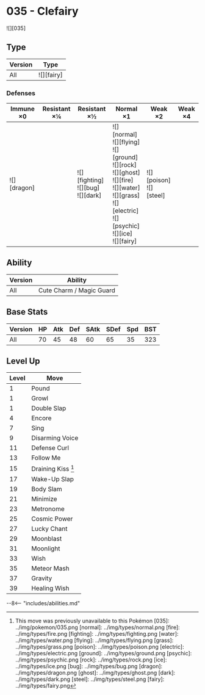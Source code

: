 # 035 - Clefairy
![][035]

## Type

Version | Type
---     | ---
All     | ![][fairy]

### Defenses

Immune ×0       | Resistant ×¼ | Resistant ×½                               | Normal ×1                                                                                                                                                                    | Weak ×2                       | Weak ×4
---             | ---          | ---                                        | ---                                                                                                                                                                          | ---                           | ---
![][dragon]<br> | &nbsp;       | ![][fighting]<br>![][bug]<br>![][dark]<br> | ![][normal]<br>![][flying]<br>![][ground]<br>![][rock]<br>![][ghost]<br>![][fire]<br>![][water]<br>![][grass]<br>![][electric]<br>![][psychic]<br>![][ice]<br>![][fairy]<br> | ![][poison]<br>![][steel]<br> | &nbsp;

## Ability

Version | Ability
---     | ---
All     | Cute Charm / Magic Guard

## Base Stats

Version | HP  | Atk | Def | SAtk | SDef | Spd | BST
---     | --- | --- | --- | ---  | ---  | --- | ---
All     | 70  | 45  | 48  | 60   | 65   | 35  | 323

## Level Up

Level | Move
---   | ---
1     | Pound
1     | Growl
1     | Double Slap
4     | Encore
7     | Sing
9     | Disarming Voice
11    | Defense Curl
13    | Follow Me
15    | Draining Kiss [^1]
17    | Wake-Up Slap
19    | Body Slam
21    | Minimize
23    | Metronome
25    | Cosmic Power
27    | Lucky Chant
29    | Moonblast
31    | Moonlight
33    | Wish
35    | Meteor Mash
37    | Gravity
39    | Healing Wish


--8<-- "includes/abilities.md"

[^1]: This move was previously unavailable to this Pokémon
[035]: ../img/pokemon/035.png
[normal]: ../img/types/normal.png
[fire]: ../img/types/fire.png
[fighting]: ../img/types/fighting.png
[water]: ../img/types/water.png
[flying]: ../img/types/flying.png
[grass]: ../img/types/grass.png
[poison]: ../img/types/poison.png
[electric]: ../img/types/electric.png
[ground]: ../img/types/ground.png
[psychic]: ../img/types/psychic.png
[rock]: ../img/types/rock.png
[ice]: ../img/types/ice.png
[bug]: ../img/types/bug.png
[dragon]: ../img/types/dragon.png
[ghost]: ../img/types/ghost.png
[dark]: ../img/types/dark.png
[steel]: ../img/types/steel.png
[fairy]: ../img/types/fairy.png
